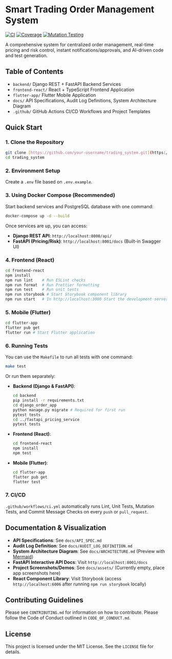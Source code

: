 # Smart Trading Order Management System

[![CI](https://github.com/your-username/trading_system/actions/workflows/ci.yml/badge.svg)](https://github.com/your-username/trading_system/actions/workflows/ci.yml)
[![Coverage](https://img.shields.io/badge/coverage-80%25-green)](https://github.com/your-username/trading_system) <!-- Placeholder, integrate with coverage reports later -->
[![Mutation Testing](https://img.shields.io/badge/mutation_testing-Passed-brightgreen)](https://github.com/your-username/trading_system) <!-- Placeholder, integrate with mutation testing reports later -->

A comprehensive system for centralized order management, real-time pricing and risk control, instant notifications/approvals, and AI-driven code and test generation.

## Table of Contents
- `backend/` Django REST + FastAPI Backend Services
- `frontend-react/` React + TypeScript Frontend Application
- `flutter-app/` Flutter Mobile Application
- `docs/` API Specifications, Audit Log Definitions, System Architecture Diagram
- `.github/` GitHub Actions CI/CD Workflows and Project Templates

## Quick Start

### 1. Clone the Repository
```bash
git clone [https://github.com/your-username/trading_system.git](https://github.com/your-username/trading_system.git)
cd trading_system
```

### 2. Environment Setup
Create a `.env` file based on `.env.example`.

### 3. Using Docker Compose (Recommended)
Start backend services and PostgreSQL database with one command:
```bash
docker-compose up -d --build
```
Once services are up, you can access:
- **Django REST API**: `http://localhost:8000/api/`
- **FastAPI (Pricing/Risk)**: `http://localhost:8001/docs` (Built-in Swagger UI)

### 4. Frontend (React)
```bash
cd frontend-react
npm install
npm run lint    # Run ESLint checks
npm run format  # Run Prettier formatting
npm run test    # Run unit tests
npm run storybook # Start Storybook component library
npm run start   # In http://localhost:3000 Start the development server
```

### 5. Mobile (Flutter)
```bash
cd flutter-app
flutter pub get
flutter run # Start Flutter application
```

### 6. Running Tests
You can use the `Makefile` to run all tests with one command:
```bash
make test
```
Or run them separately:
- **Backend (Django & FastAPI)**:
  ```bash
  cd backend
  pip install -r requirements.txt
  cd django_order_app
  python manage.py migrate # Required for first run
  pytest tests
  cd ../fastapi_pricing_service
  pytest tests
  ```
- **Frontend (React)**:
  ```bash
  cd frontend-react
  npm install
  npm test
  ```
- **Mobile (Flutter)**:
  ```bash
  cd flutter-app
  flutter pub get
  flutter test
  ```

### 7. CI/CD
`.github/workflows/ci.yml` automatically runs Lint, Unit Tests, Mutation Tests, and Commit Message Checks on every `push` or `pull_request`.

## Documentation & Visualization

- **API Specifications**: See `docs/API_SPEC.md`
- **Audit Log Definition**: See `docs/AUDIT_LOG_DEFINITION.md`
- **System Architecture Diagram**: See `docs/ARCHITECTURE.md` (Preview with [Mermaid](https://mermaid.live/))
- **FastAPI Interactive API Docs**: Visit `http://localhost:8001/docs`
- **Project Screenshots/Demos**: See `docs/assets/` (Currently empty, place app screenshots here)
- **React Component Library**: Visit Storybook (access `http://localhost:6006` after running `npm run storybook` locally)

## Contributing Guidelines

Please see `CONTRIBUTING.md` for information on how to contribute.
Please follow the Code of Conduct outlined in `CODE_OF_CONDUCT.md`.

## License

This project is licensed under the MIT License. See the `LICENSE` file for details.
